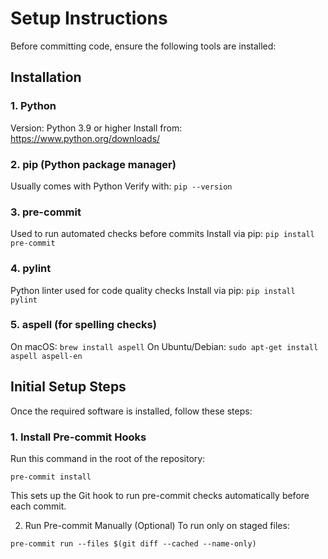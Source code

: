 # Setup Instructions

Before committing code, ensure the following tools are installed:

## Installation

### 1. Python

Version: Python 3.9 or higher
Install from: https://www.python.org/downloads/

### 2. pip (Python package manager)

Usually comes with Python
Verify with: `pip --version`

### 3. pre-commit

Used to run automated checks before commits
Install via pip: `pip install pre-commit`

### 4. pylint

Python linter used for code quality checks
Install via pip: `pip install pylint`

### 5. aspell (for spelling checks)

On macOS: `brew install aspell`
On Ubuntu/Debian: `sudo apt-get install aspell aspell-en`

## Initial Setup Steps

Once the required software is installed, follow these steps:

### 1. Install Pre-commit Hooks
Run this command in the root of the repository:
```
pre-commit install
```

This sets up the Git hook to run pre-commit checks automatically before each commit.

2. Run Pre-commit Manually (Optional)
To run only on staged files:
```
pre-commit run --files $(git diff --cached --name-only)
```
